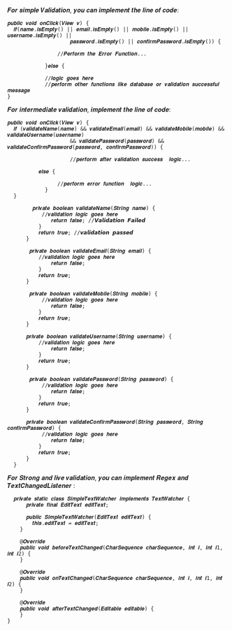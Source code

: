 𝑭𝒐𝒓 𝒔𝒊𝒎𝒑𝒍𝒆 𝑽𝒂𝒍𝒊𝒅𝒂𝒕𝒊𝒐𝒏, 𝒚𝒐𝒖 𝒄𝒂𝒏 𝒊𝒎𝒑𝒍𝒆𝒎𝒆𝒏𝒕 𝒕𝒉𝒆 𝒍𝒊𝒏𝒆 𝒐𝒇 𝒄𝒐𝒅𝒆:

    𝒑𝒖𝒃𝒍𝒊𝒄 𝒗𝒐𝒊𝒅 𝒐𝒏𝑪𝒍𝒊𝒄𝒌(𝑽𝒊𝒆𝒘 𝒗) {
      𝒊𝒇(𝒏𝒂𝒎𝒆.𝒊𝒔𝑬𝒎𝒑𝒕𝒚() || 𝒆𝒎𝒂𝒊𝒍.𝒊𝒔𝑬𝒎𝒑𝒕𝒚() || 𝒎𝒐𝒃𝒊𝒍𝒆.𝒊𝒔𝑬𝒎𝒑𝒕𝒚() || 𝒖𝒔𝒆𝒓𝒏𝒂𝒎𝒆.𝒊𝒔𝑬𝒎𝒑𝒕𝒚() ||
                        𝒑𝒂𝒔𝒔𝒘𝒐𝒓𝒅.𝒊𝒔𝑬𝒎𝒑𝒕𝒚() || 𝒄𝒐𝒏𝒇𝒊𝒓𝒎𝑷𝒂𝒔𝒔𝒘𝒐𝒓𝒅.𝒊𝒔𝑬𝒎𝒑𝒕𝒚()) {
                        
                    //𝑷𝒆𝒓𝒇𝒐𝒓𝒎 𝒕𝒉𝒆 𝑬𝒓𝒓𝒐𝒓 𝑭𝒖𝒏𝒄𝒕𝒊𝒐𝒏...
                    
                }𝒆𝒍𝒔𝒆 {

                //𝒍𝒐𝒈𝒊𝒄 𝒈𝒐𝒆𝒔 𝒉𝒆𝒓𝒆
                //𝒑𝒆𝒓𝒇𝒐𝒓𝒎 𝒐𝒕𝒉𝒆𝒓 𝒇𝒖𝒏𝒄𝒕𝒊𝒐𝒏𝒔 𝒍𝒊𝒌𝒆 𝒅𝒂𝒕𝒂𝒃𝒂𝒔𝒆 𝒐𝒓 𝒗𝒂𝒍𝒊𝒅𝒂𝒕𝒊𝒐𝒏 𝒔𝒖𝒄𝒄𝒆𝒔𝒔𝒇𝒖𝒍 𝒎𝒆𝒔𝒔𝒂𝒈𝒆
    }


𝑭𝒐𝒓 𝒊𝒏𝒕𝒆𝒓𝒎𝒆𝒅𝒊𝒂𝒕𝒆 𝒗𝒂𝒍𝒊𝒅𝒂𝒕𝒊𝒐𝒏, 𝒊𝒎𝒑𝒍𝒆𝒎𝒆𝒏𝒕 𝒕𝒉𝒆 𝒍𝒊𝒏𝒆 𝒐𝒇 𝒄𝒐𝒅𝒆:

    𝒑𝒖𝒃𝒍𝒊𝒄 𝒗𝒐𝒊𝒅 𝒐𝒏𝑪𝒍𝒊𝒄𝒌(𝑽𝒊𝒆𝒘 𝒗) {
      𝒊𝒇 (𝒗𝒂𝒍𝒊𝒅𝒂𝒕𝒆𝑵𝒂𝒎𝒆(𝒏𝒂𝒎𝒆) && 𝒗𝒂𝒍𝒊𝒅𝒂𝒕𝒆𝑬𝒎𝒂𝒊𝒍(𝒆𝒎𝒂𝒊𝒍) && 𝒗𝒂𝒍𝒊𝒅𝒂𝒕𝒆𝑴𝒐𝒃𝒊𝒍𝒆(𝒎𝒐𝒃𝒊𝒍𝒆) && 𝒗𝒂𝒍𝒊𝒅𝒂𝒕𝒆𝑼𝒔𝒆𝒓𝒏𝒂𝒎𝒆(𝒖𝒔𝒆𝒓𝒏𝒂𝒎𝒆)
                        && 𝒗𝒂𝒍𝒊𝒅𝒂𝒕𝒆𝑷𝒂𝒔𝒔𝒘𝒐𝒓𝒅(𝒑𝒂𝒔𝒔𝒘𝒐𝒓𝒅) && 𝒗𝒂𝒍𝒊𝒅𝒂𝒕𝒆𝑪𝒐𝒏𝒇𝒊𝒓𝒎𝑷𝒂𝒔𝒔𝒘𝒐𝒓𝒅(𝒑𝒂𝒔𝒔𝒘𝒐𝒓𝒅, 𝒄𝒐𝒏𝒇𝒊𝒓𝒎𝑷𝒂𝒔𝒔𝒘𝒐𝒓𝒅)) {

                        //𝒑𝒆𝒓𝒇𝒐𝒓𝒎 𝒂𝒇𝒕𝒆𝒓 𝒗𝒂𝒍𝒊𝒅𝒂𝒕𝒊𝒐𝒏 𝒔𝒖𝒄𝒄𝒆𝒔𝒔  𝒍𝒐𝒈𝒊𝒄...
                        
              𝒆𝒍𝒔𝒆 {
                    
                    //𝒑𝒆𝒓𝒇𝒐𝒓𝒎 𝒆𝒓𝒓𝒐𝒓 𝒇𝒖𝒏𝒄𝒕𝒊𝒐𝒏  𝒍𝒐𝒈𝒊𝒄...
                }
      }

            𝒑𝒓𝒊𝒗𝒂𝒕𝒆 𝒃𝒐𝒐𝒍𝒆𝒂𝒏 𝒗𝒂𝒍𝒊𝒅𝒂𝒕𝒆𝑵𝒂𝒎𝒆(𝑺𝒕𝒓𝒊𝒏𝒈 𝒏𝒂𝒎𝒆) {
               //𝒗𝒂𝒍𝒊𝒅𝒂𝒕𝒊𝒐𝒏 𝒍𝒐𝒈𝒊𝒄 𝒈𝒐𝒆𝒔 𝒉𝒆𝒓𝒆
                  𝒓𝒆𝒕𝒖𝒓𝒏 𝒇𝒂𝒍𝒔𝒆; //𝙑𝙖𝙡𝙞𝙙𝙖𝙩𝙞𝙤𝙣 𝙁𝙖𝙞𝙡𝙚𝙙
              }
              𝒓𝒆𝒕𝒖𝒓𝒏 𝒕𝒓𝒖𝒆; //𝙫𝙖𝙡𝙞𝙙𝙖𝙩𝙞𝙤𝙣 𝙥𝙖𝙨𝙨𝙚𝙙
          }
      
           𝒑𝒓𝒊𝒗𝒂𝒕𝒆 𝒃𝒐𝒐𝒍𝒆𝒂𝒏 𝒗𝒂𝒍𝒊𝒅𝒂𝒕𝒆𝑬𝒎𝒂𝒊𝒍(𝑺𝒕𝒓𝒊𝒏𝒈 𝒆𝒎𝒂𝒊𝒍) {
              //𝒗𝒂𝒍𝒊𝒅𝒂𝒕𝒊𝒐𝒏 𝒍𝒐𝒈𝒊𝒄 𝒈𝒐𝒆𝒔 𝒉𝒆𝒓𝒆
                  𝒓𝒆𝒕𝒖𝒓𝒏 𝒇𝒂𝒍𝒔𝒆;
              }
              𝒓𝒆𝒕𝒖𝒓𝒏 𝒕𝒓𝒖𝒆;
          }
      
           𝒑𝒓𝒊𝒗𝒂𝒕𝒆 𝒃𝒐𝒐𝒍𝒆𝒂𝒏 𝒗𝒂𝒍𝒊𝒅𝒂𝒕𝒆𝑴𝒐𝒃𝒊𝒍𝒆(𝑺𝒕𝒓𝒊𝒏𝒈 𝒎𝒐𝒃𝒊𝒍𝒆) {
               //𝒗𝒂𝒍𝒊𝒅𝒂𝒕𝒊𝒐𝒏 𝒍𝒐𝒈𝒊𝒄 𝒈𝒐𝒆𝒔 𝒉𝒆𝒓𝒆
                  𝒓𝒆𝒕𝒖𝒓𝒏 𝒇𝒂𝒍𝒔𝒆;
              }
              𝒓𝒆𝒕𝒖𝒓𝒏 𝒕𝒓𝒖𝒆;
          }
      
          𝒑𝒓𝒊𝒗𝒂𝒕𝒆 𝒃𝒐𝒐𝒍𝒆𝒂𝒏 𝒗𝒂𝒍𝒊𝒅𝒂𝒕𝒆𝑼𝒔𝒆𝒓𝒏𝒂𝒎𝒆(𝑺𝒕𝒓𝒊𝒏𝒈 𝒖𝒔𝒆𝒓𝒏𝒂𝒎𝒆) {
              //𝒗𝒂𝒍𝒊𝒅𝒂𝒕𝒊𝒐𝒏 𝒍𝒐𝒈𝒊𝒄 𝒈𝒐𝒆𝒔 𝒉𝒆𝒓𝒆
                  𝒓𝒆𝒕𝒖𝒓𝒏 𝒇𝒂𝒍𝒔𝒆;
              }
              𝒓𝒆𝒕𝒖𝒓𝒏 𝒕𝒓𝒖𝒆;
          }
      
           𝒑𝒓𝒊𝒗𝒂𝒕𝒆 𝒃𝒐𝒐𝒍𝒆𝒂𝒏 𝒗𝒂𝒍𝒊𝒅𝒂𝒕𝒆𝑷𝒂𝒔𝒔𝒘𝒐𝒓𝒅(𝑺𝒕𝒓𝒊𝒏𝒈 𝒑𝒂𝒔𝒔𝒘𝒐𝒓𝒅) {
               //𝒗𝒂𝒍𝒊𝒅𝒂𝒕𝒊𝒐𝒏 𝒍𝒐𝒈𝒊𝒄 𝒈𝒐𝒆𝒔 𝒉𝒆𝒓𝒆
                  𝒓𝒆𝒕𝒖𝒓𝒏 𝒇𝒂𝒍𝒔𝒆;
              }
              𝒓𝒆𝒕𝒖𝒓𝒏 𝒕𝒓𝒖𝒆;
          }
      
          𝒑𝒓𝒊𝒗𝒂𝒕𝒆 𝒃𝒐𝒐𝒍𝒆𝒂𝒏 𝒗𝒂𝒍𝒊𝒅𝒂𝒕𝒆𝑪𝒐𝒏𝒇𝒊𝒓𝒎𝑷𝒂𝒔𝒔𝒘𝒐𝒓𝒅(𝑺𝒕𝒓𝒊𝒏𝒈 𝒑𝒂𝒔𝒔𝒘𝒐𝒓𝒅, 𝑺𝒕𝒓𝒊𝒏𝒈 𝒄𝒐𝒏𝒇𝒊𝒓𝒎𝑷𝒂𝒔𝒔𝒘𝒐𝒓𝒅) {
               //𝒗𝒂𝒍𝒊𝒅𝒂𝒕𝒊𝒐𝒏 𝒍𝒐𝒈𝒊𝒄 𝒈𝒐𝒆𝒔 𝒉𝒆𝒓𝒆
                  𝒓𝒆𝒕𝒖𝒓𝒏 𝒇𝒂𝒍𝒔𝒆;
              }
              𝒓𝒆𝒕𝒖𝒓𝒏 𝒕𝒓𝒖𝒆;
          }
      }


𝑭𝒐𝒓 𝑺𝒕𝒓𝒐𝒏𝒈 𝒂𝒏𝒅 𝒍𝒊𝒗𝒆 𝒗𝒂𝒍𝒊𝒅𝒂𝒕𝒊𝒐𝒏, 𝒚𝒐𝒖 𝒄𝒂𝒏 𝒊𝒎𝒑𝒍𝒆𝒎𝒆𝒏𝒕 𝑹𝒆𝒈𝒆𝒙 𝒂𝒏𝒅 𝑻𝒆𝒙𝒕𝑪𝒉𝒂𝒏𝒈𝒆𝒅𝑳𝒊𝒔𝒕𝒆𝒏𝒆𝒓 :

      𝒑𝒓𝒊𝒗𝒂𝒕𝒆 𝒔𝒕𝒂𝒕𝒊𝒄 𝒄𝒍𝒂𝒔𝒔 𝑺𝒊𝒎𝒑𝒍𝒆𝑻𝒆𝒙𝒕𝑾𝒂𝒕𝒄𝒉𝒆𝒓 𝒊𝒎𝒑𝒍𝒆𝒎𝒆𝒏𝒕𝒔 𝑻𝒆𝒙𝒕𝑾𝒂𝒕𝒄𝒉𝒆𝒓 {
          𝒑𝒓𝒊𝒗𝒂𝒕𝒆 𝒇𝒊𝒏𝒂𝒍 𝑬𝒅𝒊𝒕𝑻𝒆𝒙𝒕 𝒆𝒅𝒊𝒕𝑻𝒆𝒙𝒕;

          𝒑𝒖𝒃𝒍𝒊𝒄 𝑺𝒊𝒎𝒑𝒍𝒆𝑻𝒆𝒙𝒕𝑾𝒂𝒕𝒄𝒉𝒆𝒓(𝑬𝒅𝒊𝒕𝑻𝒆𝒙𝒕 𝒆𝒅𝒊𝒕𝑻𝒆𝒙𝒕) {
            𝒕𝒉𝒊𝒔.𝒆𝒅𝒊𝒕𝑻𝒆𝒙𝒕 = 𝒆𝒅𝒊𝒕𝑻𝒆𝒙𝒕;
        }

        @𝑶𝒗𝒆𝒓𝒓𝒊𝒅𝒆
        𝒑𝒖𝒃𝒍𝒊𝒄 𝒗𝒐𝒊𝒅 𝒃𝒆𝒇𝒐𝒓𝒆𝑻𝒆𝒙𝒕𝑪𝒉𝒂𝒏𝒈𝒆𝒅(𝑪𝒉𝒂𝒓𝑺𝒆𝒒𝒖𝒆𝒏𝒄𝒆 𝒄𝒉𝒂𝒓𝑺𝒆𝒒𝒖𝒆𝒏𝒄𝒆, 𝒊𝒏𝒕 𝒊, 𝒊𝒏𝒕 𝒊1, 𝒊𝒏𝒕 𝒊2) {
        }

        @𝑶𝒗𝒆𝒓𝒓𝒊𝒅𝒆
        𝒑𝒖𝒃𝒍𝒊𝒄 𝒗𝒐𝒊𝒅 𝒐𝒏𝑻𝒆𝒙𝒕𝑪𝒉𝒂𝒏𝒈𝒆𝒅(𝑪𝒉𝒂𝒓𝑺𝒆𝒒𝒖𝒆𝒏𝒄𝒆 𝒄𝒉𝒂𝒓𝑺𝒆𝒒𝒖𝒆𝒏𝒄𝒆, 𝒊𝒏𝒕 𝒊, 𝒊𝒏𝒕 𝒊1, 𝒊𝒏𝒕 𝒊2) {
        }

        @𝑶𝒗𝒆𝒓𝒓𝒊𝒅𝒆
        𝒑𝒖𝒃𝒍𝒊𝒄 𝒗𝒐𝒊𝒅 𝒂𝒇𝒕𝒆𝒓𝑻𝒆𝒙𝒕𝑪𝒉𝒂𝒏𝒈𝒆𝒅(𝑬𝒅𝒊𝒕𝒂𝒃𝒍𝒆 𝒆𝒅𝒊𝒕𝒂𝒃𝒍𝒆) {
        }
    }
        
